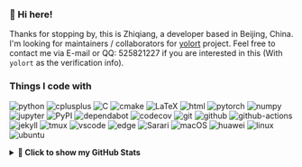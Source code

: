 ### :wave: Hi here!

Thanks for stopping by, this is Zhiqiang, a developer based in Beijing, China. I'm looking for maintainers / collaborators for [yolort](https://zhiqwang.com/yolov5-rt-stack/) project. Feel free to contact me via E-mail or QQ: 525821227 if you are interested in this (With `yolort` as the verification info).

### Things I code with

<!-- https://github.com/alexandresanlim/Badges4-README.md-Profile -->

<p align="left">
  <img alt="python" src="https://img.shields.io/badge/Python-3776AB?style=flat-square&logo=python&logoColor=white" >
  <img alt="cplusplus" src="https://img.shields.io/badge/C%2B%2B-00599C?style=flat-square&logo=c%2B%2B&logoColor=white" >
  <img alt="C" src="https://img.shields.io/badge/C-00599C?style=flat-square&logo=c&logoColor=white" >
  <img alt="cmake" src="https://img.shields.io/badge/CMake-064F8C?style=flat-square&logo=cmake&logoColor=white" >
  <img alt="LaTeX" src="https://img.shields.io/badge/LaTeX-47A141?style=flat-square&logo=LaTeX&logoColor=white" >
  <img alt="html" src="https://img.shields.io/badge/HTML-239120?style=flat-square&logo=html5&logoColor=white" >
  <img alt="pytorch" src="https://img.shields.io/badge/PyTorch-EE4C2C?style=flat-square&logo=PyTorch&logoColor=white" >
  <img alt="numpy" src="https://img.shields.io/badge/Numpy-777BB4?style=flat-square&logo=numpy&logoColor=white" >
  <img alt="jupyter" src="https://img.shields.io/badge/Jupyter-F37626.svg?style=flat-square&logo=Jupyter&logoColor=white" >
  <img alt="PyPI" src="https://img.shields.io/badge/PyPI-3775A9?style=flat-square&logo=pypi&logoColor=white" >
  <img alt="dependabot" src="https://img.shields.io/badge/dependabot-025E8C?style=flat-square&logo=dependabot&logoColor=white" >
  <img alt="codecov" src="https://img.shields.io/badge/codecov-%23ff0077.svg?style=flat-square&logo=codecov&logoColor=white" >
  <img alt="git" src="https://img.shields.io/badge/Git-F05032?style=flat-square&logo=git&logoColor=white" >
  <img alt="github" src="https://img.shields.io/badge/GitHub-100000?style=flat-square&logo=github&logoColor=white" >
  <img alt="github-actions" src="https://img.shields.io/badge/GH_Actions-2088FF?style=flat-square&logo=github-actions&logoColor=white" >
  <img alt="jekyll" src="https://img.shields.io/badge/Jekyll-CC0000?style=flat-square&logo=Jekyll&logoColor=white" >
  <img alt="tmux" src="https://img.shields.io/badge/tmux-1BB91F?style=flat-square&logo=tmux&logoColor=white" >
  <img alt="vscode" src="https://img.shields.io/badge/vscode-0078D4?style=flat-square&logo=visual%20studio%20code&logoColor=white" >
  <img alt="edge" src="https://img.shields.io/badge/Edge-0078D7?style=flat-square&logo=Microsoft-edge" >
  <img alt="Sarari" src="https://img.shields.io/badge/Safari-4285F4?style=flat-square&logo=Safari" >
  <img alt="macOS" src="https://img.shields.io/badge/macOS-000000?style=flat-square&logo=apple&logoColor=white">
  <img alt="huawei" src="https://img.shields.io/badge/Huawei-%23FF0000.svg?style=flat-square&logo=huawei&logoColor=white">
  <img alt="linux" src="https://img.shields.io/badge/Linux-FCC624?style=flat-square&logo=linux&logoColor=black" >
  <img alt="ubuntu" src="https://img.shields.io/badge/Ubuntu-E95420?style=flat-square&logo=ubuntu&logoColor=white" >

</p>

<details>

<summary><b>🤗 Click to show my GitHub Stats</b></summary>
  </br>
  <p align="left">
    <a href="https://github.com/zhiqwang?tab=repositories">
      <img src="https://github-readme-stats.vercel.app/api?username=zhiqwang&count_private=true&show_icons=true&hide=issues&theme=react" alt="github readme stats" height="156"/>
    </a>
    <a href="https://github.com/zhiqwang?tab=repositories">
      <img src="https://github-readme-stats.anuraghazra1.vercel.app/api/top-langs/?username=zhiqwang&layout=compact&hide=jupyter%20notebook&theme=react" alt="top langs" height="156"/>
    </a>
  </p>

</details>
